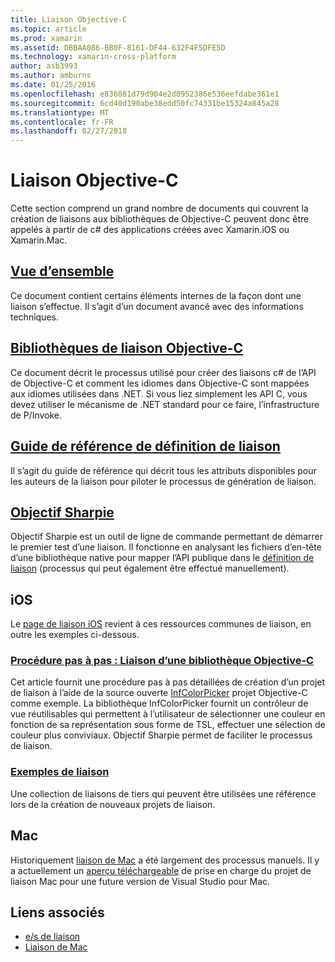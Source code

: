 ```yaml
---
title: Liaison Objective-C
ms.topic: article
ms.prod: xamarin
ms.assetid: DBBAA086-BB0F-8161-DF44-632F4F5DFE5D
ms.technology: xamarin-cross-platform
author: asb3993
ms.author: amburns
ms.date: 01/25/2016
ms.openlocfilehash: e836081d79d904e2d0952386e536eefdabe361e1
ms.sourcegitcommit: 6cd40d190abe38edd50fc74331be15324a845a28
ms.translationtype: MT
ms.contentlocale: fr-FR
ms.lasthandoff: 02/27/2018
---
```

# <a name="binding-objective-c"></a>Liaison Objective-C

Cette section comprend un grand nombre de documents qui couvrent la création de liaisons aux bibliothèques de Objective-C peuvent donc être appelés à partir de c# des applications créées avec Xamarin.iOS ou Xamarin.Mac.

##  <a name="overviewcross-platformmaciosbindingoverviewmd"></a>[Vue d’ensemble](~/cross-platform/macios/binding/overview.md)

Ce document contient certains éléments internes de la façon dont une liaison s’effectue. Il s’agit d’un document avancé avec des informations techniques.

##  <a name="binding-objective-c-librariescross-platformmaciosbindingobjective-c-librariesmd"></a>[Bibliothèques de liaison Objective-C](~/cross-platform/macios/binding/objective-c-libraries.md)

Ce document décrit le processus utilisé pour créer des liaisons c# de l’API de Objective-C et comment les idiomes dans Objective-C sont mappées aux idiomes utilisées dans .NET.
Si vous liez simplement les API C, vous devez utiliser le mécanisme de .NET standard pour ce faire, l’infrastructure de P/Invoke.

##  <a name="binding-definition-reference-guidecross-platformmaciosbindingbinding-types-referencemd"></a>[Guide de référence de définition de liaison](~/cross-platform/macios/binding/binding-types-reference.md)

Il s’agit du guide de référence qui décrit tous les attributs disponibles pour les auteurs de la liaison pour piloter le processus de génération de liaison.


## <a name="objective-sharpiecross-platformmaciosbindingobjective-sharpieindexmd"></a>[Objectif Sharpie](~/cross-platform/macios/binding/objective-sharpie/index.md)

Objectif Sharpie est un outil de ligne de commande permettant de démarrer le premier test d’une liaison. Il fonctionne en analysant les fichiers d’en-tête d’une bibliothèque native pour mapper l’API publique dans le [définition de liaison](~/cross-platform/macios/binding/objective-c-libraries.md) (processus qui peut également être effectué manuellement).

## <a name="ios"></a>iOS

Le [page de liaison iOS](~/ios/platform/binding-objective-c/index.md) revient à ces ressources communes de liaison, en outre les exemples ci-dessous.

### <a name="walkthrough-binding-an-objective-c-libraryiosplatformbinding-objective-cwalkthroughmd"></a>[Procédure pas à pas : Liaison d’une bibliothèque Objective-C](~/ios/platform/binding-objective-c/walkthrough.md)

Cet article fournit une procédure pas à pas détaillées de création d’un projet de liaison à l’aide de la source ouverte [InfColorPicker](https://github.com/InfinitApps/InfColorPicker) projet Objective-C comme exemple. La bibliothèque InfColorPicker fournit un contrôleur de vue réutilisables qui permettent à l’utilisateur de sélectionner une couleur en fonction de sa représentation sous forme de TSL, effectuer une sélection de couleur plus conviviaux. Objectif Sharpie permet de faciliter le processus de liaison.

### <a name="binding-sampleshttpsgithubcommonomonotouch-bindings"></a>[Exemples de liaison](https://github.com/mono/monotouch-bindings)

Une collection de liaisons de tiers qui peuvent être utilisées une référence lors de la création de nouveaux projets de liaison.

## <a name="mac"></a>Mac

Historiquement [liaison de Mac](~/mac/platform/binding.md) a été largement des processus manuels. Il y a actuellement un [aperçu téléchargeable](https://forums.xamarin.com/discussion/59760/xamarin-mac-binding-project-preview) de prise en charge du projet de liaison Mac pour une future version de Visual Studio pour Mac.



## <a name="related-links"></a>Liens associés

- [e/s de liaison](~/ios/platform/binding-objective-c/index.md)
- [Liaison de Mac](~/mac/platform/binding.md)
